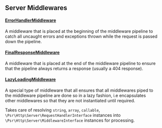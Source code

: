 ## Server Middlewares

#### [ErrorHandlerMiddleware](/src/Server/Middleware/ErrorHandlerMiddleware.php)
A middleware that is placed at the beginning of the middleware pipeline to catch all uncaught errors and exceptions thrown while the request is passed down the pipeline.

#### [FinalResponseMiddleware](/src/Server/Middleware/FinalResponseMiddleware.php)
A middleware that is placed at the end of the middleware pipeline to ensure that the pipeline always returns a response (usually a 404 response).

#### [LazyLoadingMiddleware](/src/Server/Middleware/LazyLoadingMiddleware.php)
A special type of middleware that all ensures that all middlewares piped to the middleware pipeline are done so in a lazy fashion, i.e encapsulates other middlewares so that they are not instantiated until required.

Takes care of resolving `string`, `array`, `callable`, `\Psr\Http\Server\RequestHandlerInterface` instances into `\Psr\Http\Server\MiddlewareInterface` instances for processing.
